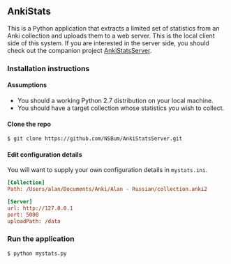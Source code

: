 ## AnkiStats

This is a Python application that extracts a limited set of statistics from an Anki collection and uploads them to a web server. This is the local client side of this system. If you are interested in the server side, you should check out the companion project [AnkiStatsServer](https://github.com/NSBum/AnkiStatsServer).

### Installation instructions

#### Assumptions

- You should a working Python 2.7 distribution on your local machine.
- You should have a target collection whose statistics you wish to collect.

#### Clone the repo

``` bash
$ git clone https://github.com/NSBum/AnkiStatsServer.git
```

#### Edit configuration details

You will want to supply your own configuration details in `mystats.ini`.

``` ini
[Collection]
Path: /Users/alan/Documents/Anki/Alan - Russian/collection.anki2

[Server]
url: http://127.0.0.1
port: 5000
uploadPath: /data
```

### Run the application

``` bash
$ python mystats.py
```
